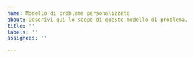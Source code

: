 ```yaml
---
name: Modello di problema personalizzato
about: Descrivi qui lo scopo di questo modello di problema.
title: ''
labels: ''
assignees: ''

---
```



